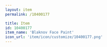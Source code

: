 ```yaml
---
layout: item
permalink: /10400177

title: Item
id: 10400177
item_name: 'Blaknov Face Paint'
icon_url: 'item/icon/customize/10400177.png'
---
```

